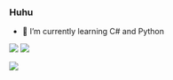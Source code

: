 ### Huhu

- 🌱 I’m currently learning C# and Python 

![](https://github-readme-stats.vercel.app/api/top-langs/?username=Shiro420&layout=compact&theme=dark)
![](https://github-readme-stats.vercel.app/api?username=Shiro420&show_icons=true&theme=dark)

[![](https://streak-stats.demolab.com/?user=Shiro420&theme=dark)](https://git.io/streak-stats)
